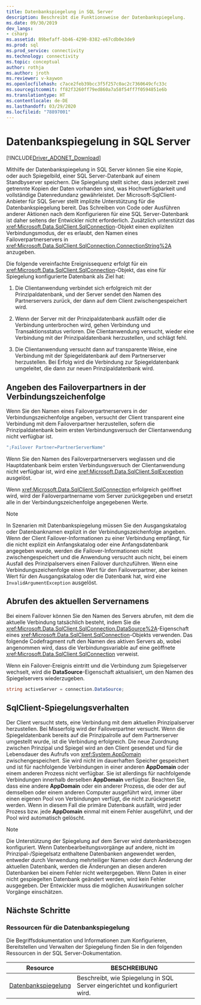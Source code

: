 ```yaml
---
title: Datenbankspiegelung in SQL Server
description: Beschreibt die Funktionsweise der Datenbankspiegelung.
ms.date: 09/30/2019
dev_langs:
- csharp
ms.assetid: 89befaff-bb46-4290-8382-e67cdb0e3de9
ms.prod: sql
ms.prod_service: connectivity
ms.technology: connectivity
ms.topic: conceptual
author: rothja
ms.author: jroth
ms.reviewer: v-kaywon
ms.openlocfilehash: c7ace2feb39bcc3f5f257c0ac2c7360649cfc33c
ms.sourcegitcommit: ff82f3260ff79ed860a7a58f54ff7f0594851e6b
ms.translationtype: HT
ms.contentlocale: de-DE
ms.lasthandoff: 03/29/2020
ms.locfileid: "78897001"
---
```

# <a name="database-mirroring-in-sql-server"></a>Datenbankspiegelung in SQL Server

[!INCLUDE[Driver_ADONET_Download](../../../includes/driver_adonet_download.md)]

Mithilfe der Datenbankspiegelung in SQL Server können Sie eine Kopie, oder auch Spiegelbild, einer SQL Server-Datenbank auf einem Standbyserver speichern. Die Spiegelung stellt sicher, dass jederzeit zwei getrennte Kopien der Daten vorhanden sind, was Hochverfügbarkeit und vollständige Datenredundanz gewährleistet. Der Microsoft-SqlClient-Anbieter für SQL Server stellt implizite Unterstützung für die Datenbankspiegelung bereit. Das Schreiben von Code oder Ausführen anderer Aktionen nach dem Konfigurieren für eine SQL Server-Datenbank ist daher seitens der Entwickler nicht erforderlich. Zusätzlich unterstützt das <xref:Microsoft.Data.SqlClient.SqlConnection>-Objekt einen expliziten Verbindungsmodus, der es erlaubt, den Namen eines Failoverpartnerservers in <xref:Microsoft.Data.SqlClient.SqlConnection.ConnectionString%2A> anzugeben.  
  
Die folgende vereinfachte Ereignissequenz erfolgt für ein <xref:Microsoft.Data.SqlClient.SqlConnection>-Objekt, das eine für Spiegelung konfigurierte Datenbank als Ziel hat:  
  
1. Die Clientanwendung verbindet sich erfolgreich mit der Prinzipaldatenbank, und der Server sendet den Namen des Partnerservers zurück, der dann auf dem Client zwischengespeichert wird.  
  
2. Wenn der Server mit der Prinzipaldatenbank ausfällt oder die Verbindung unterbrochen wird, gehen Verbindung und Transaktionsstatus verloren. Die Clientanwendung versucht, wieder eine Verbindung mit der Prinzipaldatenbank herzustellen, und schlägt fehl.  
  
3. Die Clientanwendung versucht dann auf transparente Weise, eine Verbindung mit der Spiegeldatenbank auf dem Partnerserver herzustellen. Bei Erfolg wird die Verbindung zur Spiegeldatenbank umgeleitet, die dann zur neuen Prinzipaldatenbank wird.  
  
## <a name="specifying-the-failover-partner-in-the-connection-string"></a>Angeben des Failoverpartners in der Verbindungszeichenfolge  
Wenn Sie den Namen eines Failoverpartnerservers in der Verbindungszeichenfolge angeben, versucht der Client transparent eine Verbindung mit dem Failoverpartner herzustellen, sofern die Prinzipaldatenbank beim ersten Verbindungsversuch der Clientanwendung nicht verfügbar ist.  
  
```csharp
";Failover Partner=PartnerServerName"  
```  
  
Wenn Sie den Namen des Failoverpartnerservers weglassen und die Hauptdatenbank beim ersten Verbindungsversuch der Clientanwendung nicht verfügbar ist, wird eine <xref:Microsoft.Data.SqlClient.SqlException> ausgelöst.  
  
Wenn <xref:Microsoft.Data.SqlClient.SqlConnection> erfolgreich geöffnet wird, wird der Failoverpartnername vom Server zurückgegeben und ersetzt alle in der Verbindungszeichenfolge angegebenen Werte.  
  
> [!NOTE]
>  In Szenarien mit Datenbankspiegelung müssen Sie den Ausgangskatalog oder Datenbanknamen explizit in der Verbindungszeichenfolge angeben. Wenn der Client Failover-Informationen zu einer Verbindung empfängt, für die nicht explizit ein Anfangskatalog oder eine Anfangsdatenbank angegeben wurde, werden die Failover-Informationen nicht zwischengespeichert und die Anwendung versucht auch nicht, bei einem Ausfall des Prinzipalservers einen Failover durchzuführen. Wenn eine Verbindungszeichenfolge einen Wert für den Failoverpartner, aber keinen Wert für den Ausgangskatalog oder die Datenbank hat, wird eine `InvalidArgumentException` ausgelöst.  
  
## <a name="retrieving-the-current-server-name"></a>Abrufen des aktuellen Servernamens  
Bei einem Failover können Sie den Namen des Servers abrufen, mit dem die aktuelle Verbindung tatsächlich besteht, indem Sie die <xref:Microsoft.Data.SqlClient.SqlConnection.DataSource%2A>-Eigenschaft eines <xref:Microsoft.Data.SqlClient.SqlConnection>-Objekts verwenden. Das folgende Codefragment ruft den Namen des aktiven Servers ab, wobei angenommen wird, dass die Verbindungsvariable auf eine geöffnete <xref:Microsoft.Data.SqlClient.SqlConnection> verweist.  
  
Wenn ein Failover-Ereignis eintritt und die Verbindung zum Spiegelserver wechselt, wird die **DataSource**-Eigenschaft aktualisiert, um den Namen des Spiegelservers wiederzugeben.  
  
```csharp  
string activeServer = connection.DataSource;  
```  
  
## <a name="sqlclient-mirroring-behavior"></a>SqlClient-Spiegelungsverhalten  
Der Client versucht stets, eine Verbindung mit dem aktuellen Prinzipalserver herzustellen. Bei Misserfolg wird der Failoverpartner versucht. Wenn die Spiegeldatenbank bereits auf die Prinzipalrolle auf dem Partnerserver umgestellt wurde, ist die Verbindung erfolgreich. Die neue Zuordnung zwischen Prinzipal und Spiegel wird an den Client gesendet und für die Lebensdauer des Aufrufs von <xref:System.AppDomain> zwischengespeichert. Sie wird nicht im dauerhaften Speicher gespeichert und ist für nachfolgende Verbindungen in einer anderen **AppDomain** oder einem anderen Prozess nicht verfügbar. Sie ist allerdings für nachfolgende Verbindungen innerhalb derselben **AppDomain** verfügbar. Beachten Sie, dass eine andere **AppDomain** oder ein anderer Prozess, die oder der auf demselben oder einem anderen Computer ausgeführt wird, immer über einen eigenen Pool von Verbindungen verfügt, die nicht zurückgesetzt werden. Wenn in diesem Fall die primäre Datenbank ausfällt, wird jeder Prozess bzw. jede **AppDomain** einmal mit einem Fehler ausgeführt, und der Pool wird automatisch gelöscht.  
  
> [!NOTE]
>  Die Unterstützung der Spiegelung auf dem Server wird datenbankbezogen konfiguriert. Wenn Datenbearbeitungsvorgänge auf andere, nicht im Prinzipal-/Spiegelsatz enthaltene Datenbanken angewendet werden, entweder durch Verwendung mehrteiliger Namen oder durch Änderung der aktuellen Datenbank, werden die Änderungen an diesen anderen Datenbanken bei einem Fehler nicht weitergegeben. Wenn Daten in einer nicht gespiegelten Datenbank geändert werden, wird kein Fehler ausgegeben. Der Entwickler muss die möglichen Auswirkungen solcher Vorgänge einschätzen.  
  
## <a name="next-steps"></a>Nächste Schritte
### <a name="database-mirroring-resources"></a>Ressourcen für die Datenbankspiegelung  
Die Begriffsdokumentation und Informationen zum Konfigurieren, Bereitstellen und Verwalten der Spiegelung finden Sie in den folgenden Ressourcen in der SQL Server-Dokumentation.  
  
|Resource|BESCHREIBUNG|  
|--------------|-----------------|  
|[Datenbankspiegelung](../../../database-engine/database-mirroring/database-mirroring-sql-server.md)|Beschreibt, wie Spiegelung in SQL Server eingerichtet und konfiguriert wird.|  
